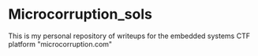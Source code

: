 # Microcorruption_sols
This is my personal repository of writeups for the embedded systems CTF platform "microcorruption.com"
